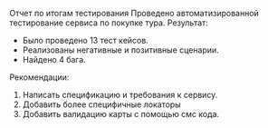 Отчет по итогам тестирования
Проведено автоматизированной тестирование сервиса по покупке тура.
Результат:
- Было проведено 13 тест кейсов. 
- Реализованы негативные и позитивные сценарии.
- Найдено 4 бага.

Рекомендации:
1. Написать спецификацию и требования к сервису.
2. Добавить более специфичные локаторы
3. Добавить валидацию карты с помощью смс кода.


